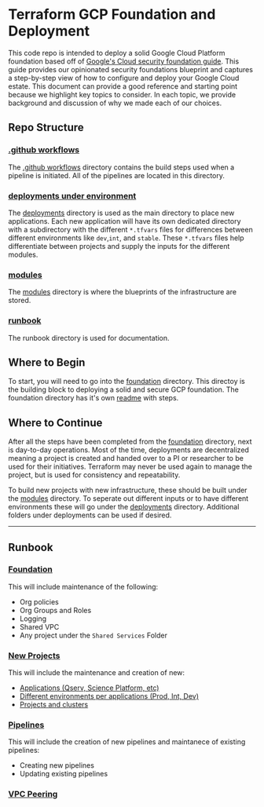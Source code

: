 # Terraform GCP Foundation and Deployment

This code repo is intended to deploy a solid Google Cloud Platform foundation based off of [Google's Cloud security foundation guide](https://services.google.com/fh/files/misc/google-cloud-security-foundations-guide.pdf). This guide provides our opinionated security foundations blueprint and captures a step-by-step view of how to configure and deploy your Google Cloud estate. This document can provide a good reference and starting point because we highlight key topics to consider. In each topic, we provide background and discussion of why we made each of our choices.

## Repo Structure

### [.github workflows](./.github/workflows)
The [.github workflows](./.github/workflows) directory contains the build steps used when a pipeline is initiated. All of the pipelines are located in this directory.

### [deployments under environment](./environment/deployments)
The [deployments](./environment/deployments) directory is used as the main directory to place new applications. Each new application will have its own dedicated directory with a subdirectory with the different `*.tfvars` files for differences between different environments like `dev`,`int`, and `stable`. These `*.tfvars` files help differentiate between projects and supply the inputs for the different modules.

### [modules](./modules)
The [modules](./modules) directory is where the blueprints of the infrastructure are stored.

### [runbook](./runbook)
The runbook directory is used for documentation.



## Where to Begin

To start, you will need to go into the [foundation](./environment/foundation) directory. This directoy is the building block to deploying a solid and secure GCP foundation. The foundation directory has it's own [readme](./environment/foundation/readme.md) with steps.

## Where to Continue

After all the steps have been completed from the [foundation](./environment/foundation) directory, next is day-to-day operations. Most of the time, deployments are decentralized meaning a project is created and handed over to a PI or researcher to be used for their initiatives. Terraform may never be used again to manage the project, but is used for consistency and repeatability.

To build new projects with new infrastructure, these should be built under the [modules](./modules) directory. To seperate out different inputs or to have different environments these will go under the [deployments](./environment/deployments) directory. Additional folders under deployments can be used if desired.

---
## Runbook

### [Foundation](./runbook/update-foundations.md)

This will include maintenance of the following:
* Org policies
* Org Groups and Roles
* Logging
* Shared VPC
* Any project under the `Shared Services` Folder

### [New Projects](./runbook/new-projects.md)

This will include the maintenance and creation of new:
* [Applications (Qserv, Science Platform, etc)](https://github.com/lsst/idf_deploy/blob/master/runbook/new-projects.md#deploying-new-applications)
* [Different environments per applications (Prod, Int, Dev)](https://github.com/lsst/idf_deploy/blob/master/runbook/new-projects.md#deploying-different-environments-per-new-applications)
* [Projects and clusters](https://github.com/lsst/idf_deploy/blob/master/runbook/new-projects.md#update-projects-and-clusters)

### [Pipelines](./runbook/pipelines.md)

This will include the creation of new pipelines and maintanece of existing pipelines:
* Creating new pipelines
* Updating existing pipelines

### [VPC Peering](./modules/vpc_peering)
